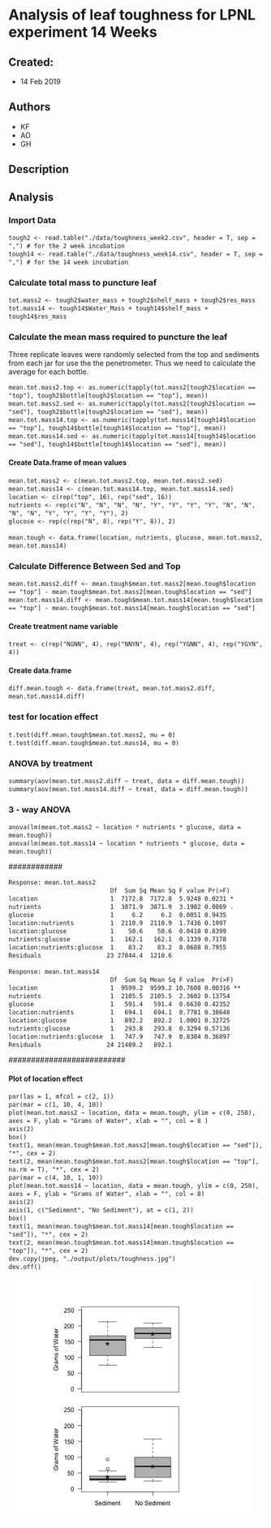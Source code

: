 # Analysis of leaf toughness for LPNL experiment 14 Weeks

## Created:

* 14 Feb 2019

## Authors

* KF
* AO
* GH

## Description

## Analysis

### Import Data

    tough2 <- read.table("./data/toughness_week2.csv", header = T, sep = ",") # for the 2 week incubation
    tough14 <- read.table("./data/toughness_week14.csv", header = T, sep = ",") # for the 14 week incubation
    
### Calculate total mass to puncture leaf
    
    tot.mass2 <- tough2$water_mass + tough2$shelf_mass + tough2$res_mass
    tot.mass14 <- tough14$Water_Mass + tough14$shelf_mass + tough14$res_mass

### Calculate the mean mass required to puncture the leaf 
    
Three replicate leaves were randomly selected from the top and sediments from each jar for use the the penetrometer.  Thus we need to calculate the average for each bottle.

    mean.tot.mass2.top <- as.numeric(tapply(tot.mass2[tough2$location == "top"], tough2$bottle[tough2$location == "top"], mean))
    mean.tot.mass2.sed <- as.numeric(tapply(tot.mass2[tough2$location == "sed"], tough2$bottle[tough2$location == "sed"], mean))
    mean.tot.mass14.top <- as.numeric(tapply(tot.mass14[tough14$location == "top"], tough14$bottle[tough14$location == "top"], mean))
    mean.tot.mass14.sed <- as.numeric(tapply(tot.mass14[tough14$location == "sed"], tough14$bottle[tough14$location == "sed"], mean))
    
#### Create Data.frame of mean values
    
    mean.tot.mass2 <- c(mean.tot.mass2.top, mean.tot.mass2.sed)
    mean.tot.mass14 <- c(mean.tot.mass14.top, mean.tot.mass14.sed)
    location <- c(rep("top", 16), rep("sed", 16))
    nutrients <- rep(c("N", "N", "N", "N", "Y", "Y", "Y", "Y", "N", "N", "N", "N", "Y", "Y", "Y", "Y"), 2)
    glucose <- rep(c(rep("N", 8), rep("Y", 8)), 2)

    mean.tough <- data.frame(location, nutrients, glucose, mean.tot.mass2, mean.tot.mass14)    

### Calculate Difference Between Sed and Top
    
    mean.tot.mass2.diff <- mean.tough$mean.tot.mass2[mean.tough$location == "top"] - mean.tough$mean.tot.mass2[mean.tough$location == "sed"]
    mean.tot.mass14.diff <- mean.tough$mean.tot.mass14[mean.tough$location == "top"] - mean.tough$mean.tot.mass14[mean.tough$location == "sed"]
    
#### Create treatment name variable
    
    treat <- c(rep("NGNN", 4), rep("NNYN", 4), rep("YGNN", 4), rep("YGYN", 4))
    
#### Create data.frame
    
    diff.mean.tough <- data.frame(treat, mean.tot.mass2.diff, mean.tot.mass14.diff)
    
### test for location effect
    
    t.test(diff.mean.tough$mean.tot.mass2, mu = 0)
    t.test(diff.mean.tough$mean.tot.mass14, mu = 0)
    
### ANOVA by treatment
    
    summary(aov(mean.tot.mass2.diff ~ treat, data = diff.mean.tough))
    summary(aov(mean.tot.mass14.diff ~ treat, data = diff.mean.tough))
    
### 3 - way ANOVA
    
    anova(lm(mean.tot.mass2 ~ location * nutrients * glucose, data = mean.tough))
    anova(lm(mean.tot.mass14 ~ location * nutrients * glucose, data = mean.tough))

############

    Response: mean.tot.mass2
                                Df  Sum Sq Mean Sq F value Pr(>F)  
    location                    1  7172.8  7172.8  5.9248 0.0231 *
    nutrients                   1  3871.9  3871.9  3.1982 0.0869 .
    glucose                     1     6.2     6.2  0.0051 0.9435  
    location:nutrients          1  2110.9  2110.9  1.7436 0.1997  
    location:glucose            1    50.6    50.6  0.0418 0.8399  
    nutrients:glucose           1   162.1   162.1  0.1339 0.7178  
    location:nutrients:glucose  1    83.2    83.2  0.0688 0.7955  
    Residuals                  23 27844.4  1210.6 
    
    Response: mean.tot.mass14
                                Df  Sum Sq Mean Sq F value  Pr(>F)   
    location                    1  9599.2  9599.2 10.7608 0.00316 **
    nutrients                   1  2105.5  2105.5  2.3602 0.13754   
    glucose                     1   591.4   591.4  0.6630 0.42352   
    location:nutrients          1   694.1   694.1  0.7781 0.38648   
    location:glucose            1   892.2   892.2  1.0001 0.32725   
    nutrients:glucose           1   293.8   293.8  0.3294 0.57136   
    location:nutrients:glucose  1   747.9   747.9  0.8384 0.36897   
    Residuals                  24 21409.2   892.1  
    
##########################
    
#### Plot of location effect
  
    par(las = 1, mfcol = c(2, 1))
    par(mar = c(1, 10, 4, 10))
    plot(mean.tot.mass2 ~ location, data = mean.tough, ylim = c(0, 250), axes = F, ylab = "Grams of Water", xlab = "", col = 8 )
    axis(2)
    box()
    text(1, mean(mean.tough$mean.tot.mass2[mean.tough$location == "sed"]), "*", cex = 2)
    text(2, mean(mean.tough$mean.tot.mass2[mean.tough$location == "top"], na.rm = T), "*", cex = 2)
    par(mar = c(4, 10, 1, 10))
    plot(mean.tot.mass14 ~ location, data = mean.tough, ylim = c(0, 250), axes = F, ylab = "Grams of Water", xlab = "", col = 8)
    axis(2)
    axis(1, c("Sediment", "No Sediment"), at = c(1, 2))
    box()
    text(1, mean(mean.tough$mean.tot.mass14[mean.tough$location == "sed"]), "*", cex = 2)
    text(2, mean(mean.tough$mean.tot.mass14[mean.tough$location == "top"]), "*", cex = 2)
    dev.copy(jpeg, "./output/plots/toughness.jpg")
    dev.off()
    
![Boxplot of toughness](../output/plots/toughness.jpg)
    
    